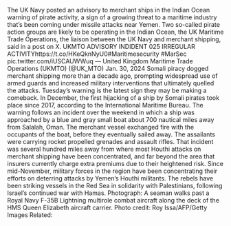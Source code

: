 The UK Navy posted an advisory to merchant ships in the Indian Ocean warning of pirate activity, a sign of a growing threat to a maritime industry that’s been coming under missile attacks near Yemen.
Two so-called pirate action groups are likely to be operating in the Indian Ocean, the UK Maritime Trade Operations, the liaison between the UK Navy and merchant shipping, said in a post on X.
UKMTO ADVISORY INDIDENT 025
IRREGULAR ACTIVITYhttps://t.co/HKeQknNyU0#Maritimesecurity #MarSec pic.twitter.com/iUSCAUWWuq
— United Kingdom Maritime Trade Operations (UKMTO) (@UK_MTO) Jan. 30, 2024
Somali piracy dogged merchant shipping more than a decade ago, prompting widespread use of armed guards and increased military interventions that ultimately quelled the attacks. Tuesday’s warning is the latest sign they may be making a comeback. In December, the first hijacking of a ship by Somali pirates took place since 2017, according to the International Maritime Bureau.
The warning follows an incident over the weekend in which a ship was approached by a blue and gray small boat about 700 nautical miles away from Salalah, Oman.
The merchant vessel exchanged fire with the occupants of the boat, before they eventually sailed away. The assailants were carrying rocket propelled grenades and assault rifles.
That incident was several hundred miles away from where most Houthi attacks on merchant shipping have been concentrated, and far beyond the area that insurers currently charge extra premiums due to their heightened risk.
Since mid-November, military forces in the region have been concentrating their efforts on deterring attacks by Yemen’s Houthi militants. The rebels have been striking vessels in the Red Sea in solidarity with Palestinians, following Israel’s continued war with Hamas.
Photograph: A seaman walks past a Royal Navy F-35B Lightning multirole combat aircraft along the deck of the HMS Queen Elizabeth aircraft carrier. Photo credit: Roy Issa/AFP/Getty Images
Related: